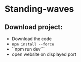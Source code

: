 # Standing-waves

## Download project:
- Download the code
- ```npm install --force```
- ``npm run dev```
- open website on displayed port